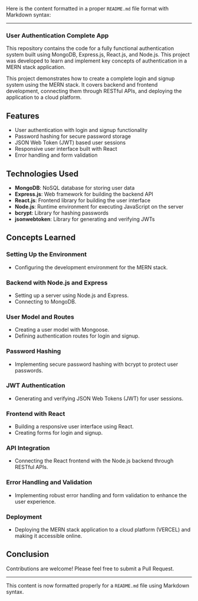 Here is the content formatted in a proper `README.md` file format with Markdown syntax:

---

### User Authentication Complete App

This repository contains the code for a fully functional authentication system built using MongoDB, Express.js, React.js, and Node.js. This project was developed to learn and implement key concepts of authentication in a MERN stack application.

This project demonstrates how to create a complete login and signup system using the MERN stack. It covers backend and frontend development, connecting them through RESTful APIs, and deploying the application to a cloud platform.

## Features
- User authentication with login and signup functionality
- Password hashing for secure password storage
- JSON Web Token (JWT) based user sessions
- Responsive user interface built with React
- Error handling and form validation

## Technologies Used
- **MongoDB**: NoSQL database for storing user data
- **Express.js**: Web framework for building the backend API
- **React.js**: Frontend library for building the user interface
- **Node.js**: Runtime environment for executing JavaScript on the server
- **bcrypt**: Library for hashing passwords
- **jsonwebtoken**: Library for generating and verifying JWTs

## Concepts Learned
### Setting Up the Environment
- Configuring the development environment for the MERN stack.

### Backend with Node.js and Express
- Setting up a server using Node.js and Express.
- Connecting to MongoDB.

### User Model and Routes
- Creating a user model with Mongoose.
- Defining authentication routes for login and signup.

### Password Hashing
- Implementing secure password hashing with bcrypt to protect user passwords.

### JWT Authentication
- Generating and verifying JSON Web Tokens (JWT) for user sessions.

### Frontend with React
- Building a responsive user interface using React.
- Creating forms for login and signup.

### API Integration
- Connecting the React frontend with the Node.js backend through RESTful APIs.

### Error Handling and Validation
- Implementing robust error handling and form validation to enhance the user experience.

### Deployment
- Deploying the MERN stack application to a cloud platform (VERCEL) and making it accessible online.

## Conclusion
Contributions are welcome! Please feel free to submit a Pull Request.

---

This content is now formatted properly for a `README.md` file using Markdown syntax.
